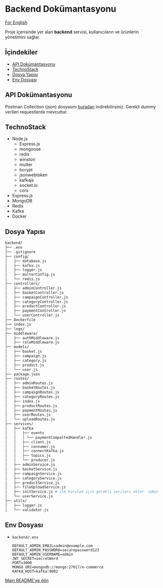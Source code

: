 # Backend Dokümantasyonu

[For English](README.en.md)

Proje içerisinde yer alan **backend** servisi, kullanıcıların ve ürünlerin yönetimini sağlar.

## İçindekiler

- [API Dokümantasyonu](#API-Dokümantasyonu)
- [TechnoStack](#TechnoStack)
- [Dosya Yapısı](#Dosya-Yapısı)
- [Env Dosyası](#Env-Dosyası)

## API Dokümantasyonu

Postman Collection (json) dosyasını [buradan](../ReadMeAssets/ecommerce.postman_collection.json) indirebilirsiniz. Gerekli dummy verileri requestlerde mevcuttur. 

## TechnoStack
- Node.js
    - Express.js
    - mongoose
    - redis
    - winston
    - multer
    - bcrypt
    - jsonwebtoken
    - kafkajs
    - socket.io
    - cors
- Express.js
- MongoDB
- Redis
- Kafka
- Docker

## Dosya Yapısı
```sh
backend/
├── .env
├── .gitignore
├── config/
│   ├── database.js
│   ├── kafka.js
│   ├── logger.js
│   ├── multerConfig.js
│   └── redis.js
├── controllers/
│   ├── adminController.js
│   ├── basketController.js
│   ├── campaignController.js
│   ├── categoryController.js
│   ├── productController.js
│   ├── paymentController.js
│   └── userController.js
├── Dockerfile
├── index.js
├── logs/
├── middleware/
│   ├── authMiddleware.js
│   ├── roleMiddleware.js
├── models/
│   ├── basket.js
│   ├── campaign.js
│   ├── category.js
│   ├── product.js
│   └── user.js
├── package.json
├── routes/
│   ├── adminRoutes.js
│   ├── basketRoutes.js
│   ├── campaignRoutes.js
│   ├── categoryRoutes.js
│   ├── index.js
│   ├── productRoutes.js
│   ├── paymentRoutes.js
│   ├── userRoutes.js
│   └── uploadRoutes.js
├── services/
│   ├── kafka
│   │   ├── events
│   │   │ └── paymentCompaltedHandler.js
│   │   ├── client.js
│   │   ├── consumer.js
│   │   ├── connectKafka.js
│   │   ├── topics.js
│   │   └── producer.js
│   ├── adminService.js
│   ├── basketService.js
│   ├── campaignService.js
│   ├── categoryService.js
│   ├── productService.js
│   ├── fileUploadService.js
│   ├── initService.js # ilk kurulum için gerekli verileri ekler 'admin
│   └── userService.js
├── utils/
│   ├── logger.js
│   └── validator.js
```

## Env Dosyası
- `backend/.env`
    ```env
    DEFAULT_ADMIN_EMAIL=admin@example.com
    DEFAULT_ADMIN_PASSWORD=securepassword123
    DEFAULT_ADMIN_USERNAME=admin
    JWT_SECRET=secretWord
    PORT=3000
    MONGO_URI=mongodb://mongo:27017/e-commerce
    KAFKA_HOST=kafka:9092
    ```


[Main README'ye dön](../README.md)